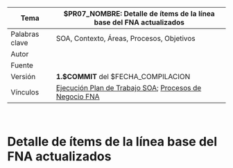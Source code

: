 | Tema           | $PR07_NOMBRE: **Detalle de ítems de la línea base del FNA actualizados** |
|----------------|----------------------------------------------------------------------|
| Palabras clave | SOA, Contexto, Áreas, Procesos, Objetivos                    |
| Autor          |                                                              |
| Fuente         |                                                              |
| Versión        | **1.$COMMIT** del $FECHA_COMPILACION                       |
| Vínculos       | [Ejecución Plan de Trabajo SOA](onenote:#N001d.sharepoint.com); [Procesos de Negocio FNA](onenote:#N003a.com)|

<br>


# Detalle de ítems de la línea base del FNA actualizados 
